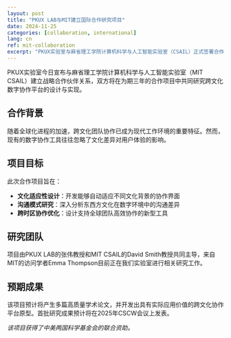 ```yaml
---
layout: post
title: "PKUX LAB与MIT建立国际合作研究项目"
date: 2024-11-25
categories: [collaboration, international]
lang: cn
ref: mit-collaboration
excerpt: "PKUX实验室与麻省理工学院计算机科学与人工智能实验室（CSAIL）正式签署合作协议，共同探索跨文化数字协作的创新模式。"
---
```


PKUX实验室今日宣布与麻省理工学院计算机科学与人工智能实验室（MIT CSAIL）建立战略合作伙伴关系，双方将在为期三年的合作项目中共同研究跨文化数字协作平台的设计与实现。

## 合作背景

随着全球化进程的加速，跨文化团队协作已成为现代工作环境的重要特征。然而，现有的数字协作工具往往忽略了文化差异对用户体验的影响。

## 项目目标

此次合作项目旨在：

- **文化适应性设计**：开发能够自动适应不同文化背景的协作界面
- **沟通模式研究**：深入分析东西方文化在数字环境中的沟通差异
- **跨时区协作优化**：设计支持全球团队高效协作的新型工具

## 研究团队

项目由PKUX LAB的张伟教授和MIT CSAIL的David Smith教授共同主导，来自MIT的访问学者Emma Thompson目前正在我们实验室进行相关研究工作。

## 预期成果

该项目预计将产生多篇高质量学术论文，并开发出具有实际应用价值的跨文化协作平台原型。首批研究成果预计将在2025年CSCW会议上发表。

*该项目获得了中美两国科学基金会的联合资助。*